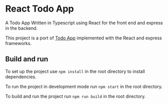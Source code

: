 # React Todo App

A Todo App Written in Typescript using React for the front end and express in the backend.

This project is a port of [Todo App](https://github.com/TomCP20/Todo-App) implemented with the React and express frameworks.

## Build and run

To set up the project use `npm install` in the root directory to install dependencies.

To run the project in development mode run `npm start` in the root directory.

To build and run the project run `npm run build` in the root directory.
